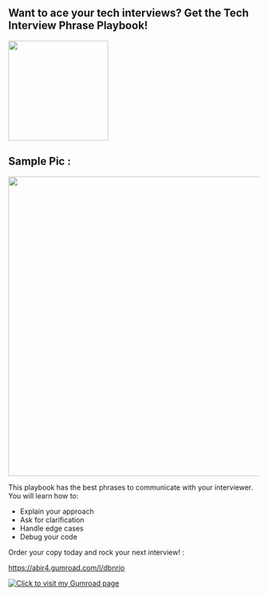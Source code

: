 ##  Want to ace your tech interviews? Get the Tech Interview Phrase Playbook!


<img src="https://github.com/mdabir1203/Cheatsheet/assets/66947064/cc97f93e-b050-4ad5-b0ad-1aa0516718ca" width="200" height="200">

## Sample Pic : 



 <img src="https://github.com/mdabir1203/Cheatsheet/assets/66947064/7b37fff4-9925-4c4e-a200-59e4bda84665" width="600" height="600">


This playbook has the best phrases to communicate with your interviewer. You will learn how to:

- Explain your approach
- Ask for clarification
- Handle edge cases
- Debug your code

Order your copy today and rock your next interview! : 

https://abir4.gumroad.com/l/dbnrjo


[![Click to visit my Gumroad page](https://github.com/mdabir1203/Cheatsheet/assets/66947064/ec4d479f-c0d5-450a-be0a-04b32a0aee1b)](https://abir4.gumroad.com/l/dbnrjo)

